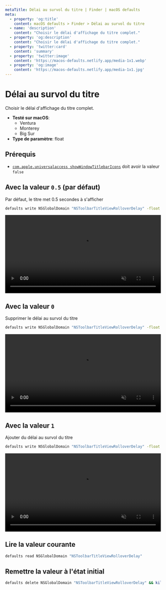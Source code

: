 ```yaml
---
metaTitle: Délai au survol du titre | Finder | macOS defaults
meta:
  - property: 'og:title'
    content: macOS defaults > Finder > Délai au survol du titre
  - name: 'description'
    content: "Choisir le délai d'affichage du titre complet."
  - property: 'og:description'
    content: "Choisir le délai d'affichage du titre complet."
  - property: 'twitter:card'
    content: 'summary'
  - property: 'twitter:image'
    content: 'https://macos-defaults.netlify.app/media-1x1.webp'
  - property: 'og:image'
    content: 'https://macos-defaults.netlify.app/media-1x1.jpg'
---
```


# Délai au survol du titre

Choisir le délai d'affichage du titre complet.

<!-- break lists -->

- **Testé sur macOS**:
  - Ventura
  - Monterey
  - Big Sur
- **Type de paramètre**: float

## Prérequis

- [`com.apple.universalaccess showWindowTitlebarIcons`](/fr/finder/showwindowtitlebaricons.html#avec-la-valeur-false-par-defaut) doit avoir la valeur `false`

## Avec la valeur `0.5` (par défaut)

Par défaut, le titre met 0.5 secondes à s'afficher

```bash
defaults write NSGlobalDomain "NSToolbarTitleViewRolloverDelay" -float "0.5" && killall Finder
```

<video autoplay loop muted playsinline width="741" height="416" style="max-width: 100%; height: auto">
  <source src="../../finder/images/NSToolbarTitleViewRolloverDelay/0.5.mp4" type="video/mp4">
  Exemple avec la valeur 0.5
</video>

## Avec la valeur `0`

Supprimer le délai au survol du titre

```bash
defaults write NSGlobalDomain "NSToolbarTitleViewRolloverDelay" -float "0" && killall Finder
```

<video autoplay loop muted playsinline width="741" height="416" style="max-width: 100%; height: auto">
  <source src="../../finder/images/NSToolbarTitleViewRolloverDelay/0.mp4" type="video/mp4">
  Exemple avec la valeur 0
</video>

## Avec la valeur `1`

Ajouter du délai au survol du titre

```bash
defaults write NSGlobalDomain "NSToolbarTitleViewRolloverDelay" -float "1" && killall Finder
```

<video autoplay loop muted playsinline width="741" height="416" style="max-width: 100%; height: auto">
  <source src="../../finder/images/NSToolbarTitleViewRolloverDelay/1.mp4" type="video/mp4">
  Exemple avec la valeur 1
</video>

## Lire la valeur courante

```bash
defaults read NSGlobalDomain "NSToolbarTitleViewRolloverDelay"
```

## Remettre la valeur à l'état initial

```bash
defaults delete NSGlobalDomain "NSToolbarTitleViewRolloverDelay" && killall Finder
```
